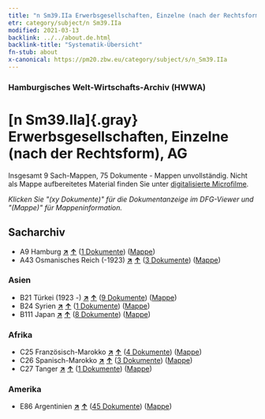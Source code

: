 ```yaml
---
title: "n Sm39.IIa Erwerbsgesellschaften, Einzelne (nach der Rechtsform), AG"
etr: category/subject/n Sm39.IIa
modified: 2021-03-13
backlink: ../../about.de.html
backlink-title: "Systematik-Übersicht"
fn-stub: about
x-canonical: https://pm20.zbw.eu/category/subject/s/n_Sm39.IIa
---
```


### Hamburgisches Welt-Wirtschafts-Archiv (HWWA)
# [n Sm39.IIa]{.gray}&#8201; Erwerbsgesellschaften, Einzelne (nach der Rechtsform), AG&#160; 




Insgesamt 9 Sach-Mappen, 75 Dokumente - Mappen unvollständig.
Nicht als Mappe aufbereitetes Material finden Sie unter [digitalisierte Microfilme](/film/h1_sh.de.html).

_Klicken Sie "(xy Dokumente)" für die Dokumentanzeige im DFG-Viewer und "(Mappe)" für Mappeninformation._

## Sacharchiv



- A9 Hamburg [**&nearr;**](../../../geo/i/140905/about.de.html "Hamburg (alle Mappen)") [**&uarr;**](../../../geo/about.de.html#A9 "Ländersystematik") (<a href="https://pm20.zbw.eu/dfgview/sh/140905,145841" title="über: Hamburg : Erwerbsgesellschaften, Einzelne (nach der Rechtsform), AG" target="_blank">1 Dokumente</a>) ([Mappe](../../../../folder/sh/1409xx/140905/1458xx/145841/about.de.html))
- A43 Osmanisches Reich (-1923) [**&nearr;**](../../../geo/i/141034/about.de.html "Osmanisches Reich (-1923) (alle Mappen)") [**&uarr;**](../../../geo/about.de.html#A43 "Ländersystematik") (<a href="https://pm20.zbw.eu/dfgview/sh/141034,145841" title="über: Osmanisches Reich (-1923) : Erwerbsgesellschaften, Einzelne (nach der Rechtsform), AG" target="_blank">3 Dokumente</a>) ([Mappe](../../../../folder/sh/1410xx/141034/1458xx/145841/about.de.html))

### Asien

- B21 Türkei (1923 -) [**&nearr;**](../../../geo/i/141111/about.de.html "Türkei (1923 -) (alle Mappen)") [**&uarr;**](../../../geo/about.de.html#B21 "Ländersystematik") (<a href="https://pm20.zbw.eu/dfgview/sh/141111,145841" title="über: Türkei (1923 -) : Erwerbsgesellschaften, Einzelne (nach der Rechtsform), AG" target="_blank">9 Dokumente</a>) ([Mappe](../../../../folder/sh/1411xx/141111/1458xx/145841/about.de.html))
- B24 Syrien [**&nearr;**](../../../geo/i/141114/about.de.html "Syrien (alle Mappen)") [**&uarr;**](../../../geo/about.de.html#B24 "Ländersystematik") (<a href="https://pm20.zbw.eu/dfgview/sh/141114,145841" title="über: Syrien : Erwerbsgesellschaften, Einzelne (nach der Rechtsform), AG" target="_blank">1 Dokumente</a>) ([Mappe](../../../../folder/sh/1411xx/141114/1458xx/145841/about.de.html))
- B111 Japan [**&nearr;**](../../../geo/i/141272/about.de.html "Japan (alle Mappen)") [**&uarr;**](../../../geo/about.de.html#B111 "Ländersystematik") (<a href="https://pm20.zbw.eu/dfgview/sh/141272,145841" title="über: Japan : Erwerbsgesellschaften, Einzelne (nach der Rechtsform), AG" target="_blank">8 Dokumente</a>) ([Mappe](../../../../folder/sh/1412xx/141272/1458xx/145841/about.de.html))

### Afrika

- C25 Französisch-Marokko [**&nearr;**](../../../geo/i/141358/about.de.html "Französisch-Marokko (alle Mappen)") [**&uarr;**](../../../geo/about.de.html#C25 "Ländersystematik") (<a href="https://pm20.zbw.eu/dfgview/sh/141358,145841" title="über: Französisch-Marokko : Erwerbsgesellschaften, Einzelne (nach der Rechtsform), AG" target="_blank">4 Dokumente</a>) ([Mappe](../../../../folder/sh/1413xx/141358/1458xx/145841/about.de.html))
- C26 Spanisch-Marokko [**&nearr;**](../../../geo/i/141359/about.de.html "Spanisch-Marokko (alle Mappen)") [**&uarr;**](../../../geo/about.de.html#C26 "Ländersystematik") (<a href="https://pm20.zbw.eu/dfgview/sh/141359,145841" title="über: Spanisch-Marokko : Erwerbsgesellschaften, Einzelne (nach der Rechtsform), AG" target="_blank">3 Dokumente</a>) ([Mappe](../../../../folder/sh/1413xx/141359/1458xx/145841/about.de.html))
- C27 Tanger [**&nearr;**](../../../geo/i/141360/about.de.html "Tanger (alle Mappen)") [**&uarr;**](../../../geo/about.de.html#C27 "Ländersystematik") (<a href="https://pm20.zbw.eu/dfgview/sh/141360,145841" title="über: Tanger : Erwerbsgesellschaften, Einzelne (nach der Rechtsform), AG" target="_blank">1 Dokumente</a>) ([Mappe](../../../../folder/sh/1413xx/141360/1458xx/145841/about.de.html))

### Amerika

- E86 Argentinien [**&nearr;**](../../../geo/i/141692/about.de.html "Argentinien (alle Mappen)") [**&uarr;**](../../../geo/about.de.html#E86 "Ländersystematik") (<a href="https://pm20.zbw.eu/dfgview/sh/141692,145841" title="über: Argentinien : Erwerbsgesellschaften, Einzelne (nach der Rechtsform), AG" target="_blank">45 Dokumente</a>) ([Mappe](../../../../folder/sh/1416xx/141692/1458xx/145841/about.de.html))



